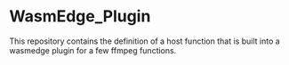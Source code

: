 # WasmEdge_Plugin
This repository contains the definition of a host function that is built into a wasmedge plugin for a few ffmpeg functions.
